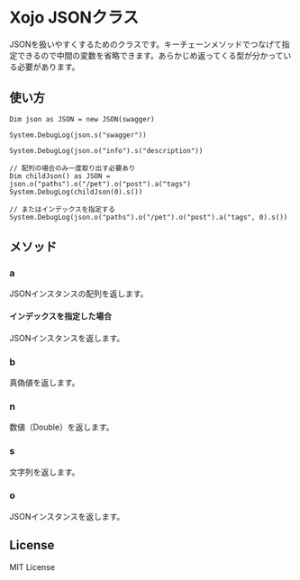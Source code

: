 # Xojo JSONクラス

JSONを扱いやすくするためのクラスです。キーチェーンメソッドでつなげて指定できるので中間の変数を省略できます。あらかじめ返ってくる型が分かっている必要があります。

## 使い方

```
Dim json as JSON = new JSON(swagger)

System.DebugLog(json.s("swagger"))

System.DebugLog(json.o("info").s("description"))

// 配列の場合のみ一度取り出す必要あり
Dim childJson() as JSON = json.o("paths").o("/pet").o("post").a("tags")
System.DebugLog(childJson(0).s())

// またはインデックスを指定する
System.DebugLog(json.o("paths").o("/pet").o("post").a("tags", 0).s())
```

## メソッド

### a

JSONインスタンスの配列を返します。

#### インデックスを指定した場合

JSONインスタンスを返します。

### b

真偽値を返します。

### n

数値（Double）を返します。

### s

文字列を返します。

### o

JSONインスタンスを返します。

## License

MIT License
